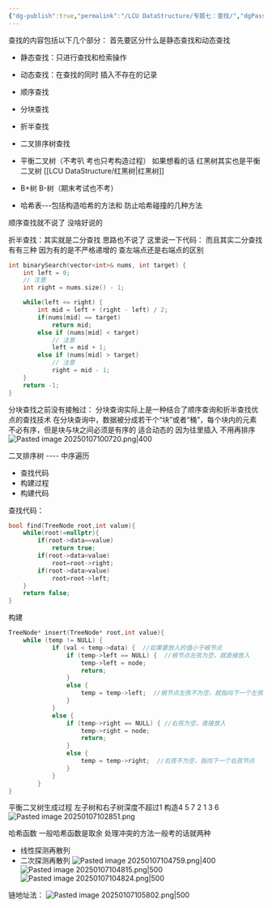 ```yaml
---
{"dg-publish":true,"permalink":"/LCU DataStructure/专题七：查找/","dgPassFrontmatter":true,"noteIcon":"","created":"2025-01-06T18:13:26.388+08:00","updated":"2025-04-01T13:53:14.479+08:00"}
---
```



查找的内容包括以下几个部分：
首先要区分什么是静态查找和动态查找
- 静态查找：只进行查找和检索操作
- 动态查找：在查找的同时 插入不存在的记录

- 顺序查找
- 分块查找
- 折半查找
- 二叉排序树查找
- 平衡二叉树（不考叭 考也只考构造过程） 如果想看的话 红黑树其实也是平衡二叉树 [[LCU DataStructure/红黑树\|红黑树]]
- B+树 B-树（期末考试也不考）
- 哈希表---包括构造哈希的方法和 防止哈希碰撞的几种方法

顺序查找就不说了 没啥好说的

折半查找：其实就是二分查找  思路也不说了 这里说一下代码：
而且其实二分查找有有三种  因为有的是不严格递增的   查左端点还是右端点的区别
```cpp
int binarySearch(vector<int>& nums, int target) {
    int left = 0; 
    // 注意
    int right = nums.size() - 1;

    while(left <= right) {
        int mid = left + (right - left) / 2;
        if(nums[mid] == target)
            return mid; 
        else if (nums[mid] < target)
            // 注意
            left = mid + 1;
        else if (nums[mid] > target)
            // 注意
            right = mid - 1;
    }
    return -1;
}
```

分块查找之前没有接触过：
分块查询实际上是一种结合了顺序查询和折半查找优点的查找技术
在分块查询中，数据被分成若干个“块”或者“桶”，每个块内的元素不必有序，但是块与块之间必须是有序的
适合动态的  因为往里插入  不用再排序
![Pasted image 20250107100720.png|400](/img/user/accessory/Pasted%20image%2020250107100720.png)


二叉排序树 ---- 中序遍历
- 查找代码
- 构建过程
- 构建代码

查找代码：
```cpp
bool find(TreeNode root,int value){
	while(root!=nullptr){
		if(root->data==value)
			return true;
		if(root->data<value)
			root=root->right;
		if(root->data>value)
			root=root->left;
	}
	return false;
}
```

构建
```cpp
TreeNode* insert(TreeNode* root,int value){
	while (temp != NULL) {
			if (val < temp->data) {  //如果要放入的值小于根节点
				if (temp->left == NULL) {  //根节点左孩为空，就直接放入
					temp->left = node;
					return;
				}
				else {
					temp = temp->left;  //根节点左孩不为空，就指向下一个左孩节点
				}
			}
			else {
				if (temp->right == NULL) { //右孩为空，直接放入
					temp->right = node;
					return;
				}
				else {
					temp = temp->right;  //右孩不为空，指向下一个右孩节点
				}
			}
		}
}
```

平衡二叉树生成过程  左子树和右子树深度不超过1
构造4 5 7 2 1 3 6
![Pasted image 20250107102851.png](/img/user/accessory/Pasted%20image%2020250107102851.png)


哈希函数
一般哈希函数是取余
处理冲突的方法一般考的话就两种
- 线性探测再散列
- 二次探测再散列
![Pasted image 20250107104759.png|400](/img/user/accessory/Pasted%20image%2020250107104759.png)
![Pasted image 20250107104815.png|500](/img/user/accessory/Pasted%20image%2020250107104815.png)
![Pasted image 20250107104824.png|500](/img/user/accessory/Pasted%20image%2020250107104824.png)

链地址法：
![Pasted image 20250107105802.png|500](/img/user/accessory/Pasted%20image%2020250107105802.png)
